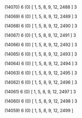 (14070) 6 (0) [ 1, 5, 8, 9, 12, 2488 ] 3 


(14069) 6 (0) [ 1, 5, 8, 9, 12, 2489 ] 3 


(14068) 6 (0) [ 1, 5, 8, 9, 12, 2490 ] 3 


(14067) 6 (0) [ 1, 5, 8, 9, 12, 2491 ] 3 


(14066) 6 (0) [ 1, 5, 8, 9, 12, 2492 ] 3 


(14065) 6 (0) [ 1, 5, 8, 9, 12, 2493 ] 3 


(14064) 6 (0) [ 1, 5, 8, 9, 12, 2494 ] 3 


(14063) 6 (0) [ 1, 5, 8, 9, 12, 2495 ] 3 


(14062) 6 (0) [ 1, 5, 8, 9, 12, 2496 ] 3 


(14061) 6 (0) [ 1, 5, 8, 9, 12, 2497 ] 3 


(14060) 6 (0) [ 1, 5, 8, 9, 12, 2498 ] 3 


(14059) 6 (0) [ 1, 5, 8, 9, 12, 2499 ]  

